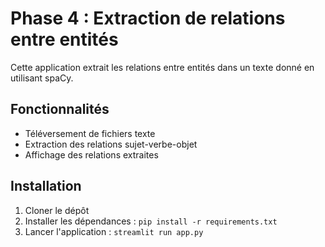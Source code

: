 
# Phase 4 : Extraction de relations entre entités

Cette application extrait les relations entre entités dans un texte donné en utilisant spaCy.

## Fonctionnalités

- Téléversement de fichiers texte
- Extraction des relations sujet-verbe-objet
- Affichage des relations extraites

## Installation

1. Cloner le dépôt
2. Installer les dépendances : `pip install -r requirements.txt`
3. Lancer l'application : `streamlit run app.py`

